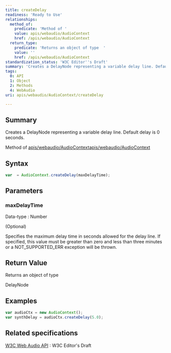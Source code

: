 ```yaml
---
title: createDelay
readiness: 'Ready to Use'
relationships:
  method_of:
    predicate: 'Method of '
    value: apis/webaudio/AudioContext
    href: /apis/webaudio/AudioContext
  return_type:
    predicate: 'Returns an object of type  '
    value: ''
    href: /apis/webaudio/AudioContext
standardization_status: 'W3C Editor''s Draft'
summary: 'Creates a DelayNode representing a variable delay line. Default delay is 0 seconds.'
tags:
  0: API
  1: Object
  2: Methods
  4: WebAudio
uri: apis/webaudio/AudioContext/createDelay

---
```

## <span>Summary</span>

Creates a DelayNode representing a variable delay line. Default delay is 0 seconds.

Method of [apis/webaudio/AudioContext](/apis/webaudio/AudioContext)[apis/webaudio/AudioContext](/apis/webaudio/AudioContext)

## <span>Syntax</span>

``` js
var  = AudioContext.createDelay(maxDelayTime);
```

## <span>Parameters</span>

### <span>maxDelayTime</span>

 Data-type
:   Number

(Optional)

Specifies the maximum delay time in seconds allowed for the delay line. If specified, this value must be greater than zero and less than three minutes or a NOT\_SUPPORTED\_ERR exception will be thrown.

## <span>Return Value</span>

Returns an object of type<span></span>

DelayNode

## <span>Examples</span>

``` js
var audioCtx = new AudioContext();
var synthDelay = audioCtx.createDelay(5.0);
```

## <span>Related specifications</span>

[W3C Web Audio API](http://webaudio.github.io/web-audio-api/)
:   W3C Editor's Draft
